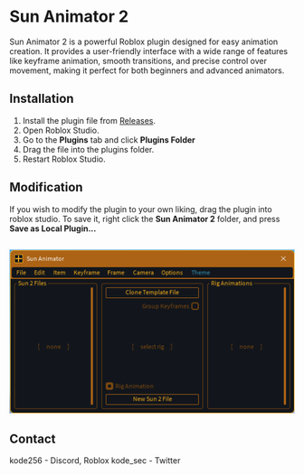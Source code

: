 # Sun Animator 2

Sun Animator 2 is a powerful Roblox plugin designed for easy animation creation. It provides a user-friendly interface with a wide range of features like keyframe animation, smooth transitions, and precise control over movement, making it perfect for both beginners and advanced animators.

## Installation
1. Install the plugin file from [Releases](https://github.com/kode-sec/Sun-Animator-2/releases/latest).
2. Open Roblox Studio.
3. Go to the **Plugins** tab and click **Plugins Folder**
4. Drag the file into the plugins folder.
5. Restart Roblox Studio.

## Modification
If you wish to modify the plugin to your own liking, drag the plugin into roblox studio.
To save it, right click the **Sun Animator 2** folder, and press **Save as Local Plugin...**
##

<p>
 <img src="https://github.com/kode-sec/Sun-Animator-2/raw/main/Images/UI.png">
</p>

## Contact
kode256 - Discord, Roblox
kode_sec - Twitter
